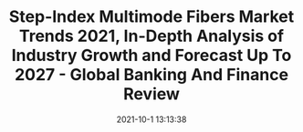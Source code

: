 ---
"title": "Step-Index Multimode Fibers Market Trends 2021, In-Depth Analysis of Industry Growth and Forecast Up To 2027 - Global Banking And Finance Review"
"date": "2021-10-1 13:13:38"
"feed_name": "GOOGLENEWSINDUSTRIAL"
"feed_website": "https://news.google.com/search?q=industrial%2Bincident&hl=en-US&gl=US&ceid=US:en"
"feed_rss": "https://news.google.com/rss/search?q=industrial%2Bincident&hl=en-US&gl=US&ceid=US:en"
"link": "https://www.globalbankingandfinance.com/step-index-multimode-fibers-market-trends-2021-in-depth-analysis-of-industry-growth-and-forecast-up-to-2027-top-key-players-wa-electric-leoni-group/"
"source": "{'href': 'https://www.globalbankingandfinance.com', 'title': 'Global Banking And Finance Review'}"
"file": "_posts/2021-1-1-869df5a05ccccdc6a75cea8c5afb1b03a3c8d60d.md"
"accident": "0"
"drilling": "0"
"dead": "0"
"injured": "0"
"arrested": "0"
"where": "unknown site"
"causes": "unknown"
"place": "unknown place"
---